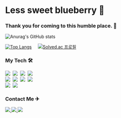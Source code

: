 <h1> Less sweet blueberry 🍇 </h1>
<h3>Thank you for coming to this humble place. 👋</h3>

![Anurag's GitHub stats](https://github-readme-stats.vercel.app/api?username=gyojinnK&show_icons=true&theme=nord )

[![Top Langs](https://github-readme-stats.vercel.app/api/top-langs/?username=gyojinnK&layout=compact&theme=nord&langs_count=9)](https://github.com/anuraghazra/github-readme-stats) &nbsp;&nbsp;&nbsp; [![Solved.ac 프로필](http://mazassumnida.wtf/api/v2/generate_badge?boj=ksmug1998)](https://solved.ac/ksmug1998)

<h3> My Tech 🛠</h3>
<p>
  <img src="https://img.shields.io/badge/Java-007396?style=flat-square&logo=Java&logoColor=white"/></a>&nbsp
  <img src="https://img.shields.io/badge/Python-3766AB?style=flat-square&logo=Python&logoColor=white"/></a>&nbsp 
  <img src="https://img.shields.io/badge/Javascript-ffb13b?style=flat-square&logo=javascript&logoColor=white"/></a>&nbsp 
  <img src="https://img.shields.io/badge/Spring-6DB33F?style=flat-square&logo=Spring&logoColor=white"/></a>&nbsp
  <br>
  <img src="https://img.shields.io/badge/SpringBoot-6DB33F?style=flat-square&logo=SpringBoot&logoColor=white"/></a>&nbsp 
  <img src="https://img.shields.io/badge/Mysql-E6B91E?style=flat-square&logo=MySql&logoColor=white"/></a>&nbsp 
  <img src="https://img.shields.io/badge/HTML5-E34F26?style=flat-square&logo=HTML5&logoColor=white"/></a>&nbsp 
  <img src="https://img.shields.io/badge/CSS3-1572B6?style=flat-square&logo=CSS3&logoColor=white"/></a>&nbsp 
  <br>
  <img src="https://img.shields.io/badge/Adobe Photoshop-31A8FF?style=flat-square&logo=Adobe Photoshop&logoColor=white"/></a>&nbsp 
  <img src="https://img.shields.io/badge/Adobe Illustrator-FF9A00?style=flat-square&logo=Adobe Illustrator&logoColor=white"/></a>&nbsp 
</p>
<h3> Contact Me ✈</h3>
<p>
  <a href="https://www.instagram.com/_gz_gang/">
    <img src="http://img.shields.io/badge/-Instargram-E4405F?style=flat&logo=Instagram&logoColor=E8E8E8&link=https://www.instagram.com/cvozean/"/>
  </a>
  <a href="mailto:ksmug1998@gmail.com">
    <img src="https://img.shields.io/badge/Gmail-d14836?style=flat&logo=Gmail&logoColor=white&link=ksmug1998@gamil.com"/>
  </a>
  <a href="mailto:ksmug1998@naver.com">
    <img src="https://img.shields.io/badge/Naver-03C75A?style=flat&logo=Naver&logoColor=white&link=ksmug1998@naver.com"/>
  </a>
</p


<!--
**gyojinnK/gyojinnK** is a ✨ _special_ ✨ repository because its `README.md` (this file) appears on your GitHub profile.

Here are some ideas to get you started:



- 🔭 I’m currently working on ...
- 🌱 I’m currently learning ...
- 👯 I’m looking to collaborate on ...
- 🤔 I’m looking for help with ...
- 💬 Ask me about ...
- 📫 How to reach me: ...
- 😄 Pronouns: ...
- ⚡ Fun fact: ...
-->
